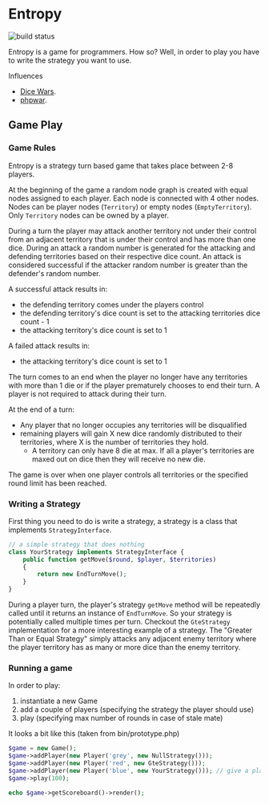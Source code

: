# Entropy

![build status](https://travis-ci.org/jeremygiberson/Entropy.svg?branch=master)

Entropy is a game for programmers. How so? Well, in order to play you have to write the strategy you want to use.

Influences
  * [Dice Wars](http://www.gamedesign.jp/flash/dice/dice.html).
  * [phpwar](https://github.com/iannsp/phpwar).

## Game Play

### Game Rules
Entropy is a strategy turn based game that takes place between 2-8 players.

At the beginning of the game a random node graph is created with equal nodes assigned to each player.
Each node is connected with 4 other nodes.
Nodes can be player nodes (`Territory`) or empty nodes (`EmptyTerritory`).
Only `Territory` nodes can be owned by a player.

During a turn the player may attack another territory not under their control from an adjacent territory that is under their control and has more than one dice.
During an attack a random number is generated for the attacking and defending territories based on their respective dice count.
An attack is considered successful if the attacker random number is greater than the defender's random number.

A successful attack results in:
  * the defending territory comes under the players control
  * the defending territory's dice count is set to the attacking territories dice count - 1
  * the attacking territory's dice count is set to 1

A failed attack results in:
  * the attacking territory's dice count is set to 1

The turn comes to an end when the player no longer have any territories with more than 1 die or if the player prematurely chooses to end their turn.
A player is not required to attack during their turn.

At the end of a turn:
  * Any player that no longer occupies any territories will be disqualified
  * remaining players will gain X new dice randomly distributed to their territories, where X is the number of territories they hold.
    * A territory can only have 8 die at max. If all a player's territories are maxed out on dice then they will receive no new die.

The game is over when one player controls all territories or the specified round limit has been reached.

### Writing a Strategy
First thing you need to do is write a strategy, a strategy is a class that implements `StrategyInterface`.

```php
// a simple strategy that does nothing
class YourStrategy implements StrategyInterface {
    public function getMove($round, $player, $territories)
    {
        return new EndTurnMove();
    }
}
```

During a player turn, the player's strategy `getMove` method will be repeatedly called until it returns an instance of `EndTurnMove`.
So your strategy is potentially called multiple times per turn. Checkout the `GteStrategy` implementation for a more interesting example of a strategy.
The "Greater Than or Equal Strategy" simply attacks any adjacent enemy territory where the player territory has as many or more dice than the enemy territory.


### Running a game
In order to play:
  1. instantiate a new Game
  2. add a couple of players (specifying the strategy the player should use)
  3. play (specifying max number of rounds in case of stale mate)

It looks a bit like this (taken from bin/prototype.php)

```php
$game = new Game();
$game->addPlayer(new Player('grey', new NullStrategy()));
$game->addPlayer(new Player('red', new GteStrategy()));
$game->addPlayer(new Player('blue', new YourStrategy())); // give a player your new strategy
$game->play(100);

echo $game->getScoreboard()->render();
```


